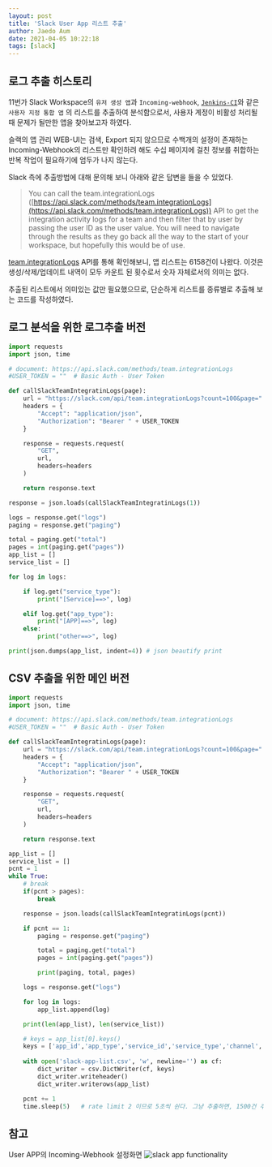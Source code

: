```yaml
---
layout: post
title: 'Slack User App 리스트 추출'
author: Jaedo Aum
date: 2021-04-05 10:22:18
tags: [slack]
---
```


## 로그 추출 히스토리

11번가 Slack Workspace의 `유저 생성 앱`과 `Incoming-webhook`, [`Jenkins-CI`](https://11st-pf.slack.com/apps/A0F7VRFKN-jenkins-ci)와 같은 `사용자 지정 통합 앱` 의 리스트를 추출하여 분석함으로서, 사용자 계정이 비활성 처리될 때 문제가 될만한 앱을 찾아보고자 하였다. 

슬랙의 앱 관리 WEB-UI는 검색, Export 되지 않으므로 수백개의 설정이 존재하는 Incoming-Webhook의 리스트만 확인하려 해도 수십 페이지에 걸친 정보를 취합하는 반복 작업이 필요하기에 엄두가 나지 않는다. 

Slack 측에 추출방법에 대해 문의해 보니 아래와 같은 답변을 들을 수 있었다. 

> You can call the team.integrationLogs ([https://api.slack.com/methods/team.integrationLogs](https://api.slack.com/methods/team.integrationLogs)) API to get the integration activity logs for a team and then filter that by user by passing the user ID as the user value. You will need to navigate through the results as they go back all the way to the start of your workspace, but hopefully this would be of use.


[team.integrationLogs](https://api.slack.com/methods/team.integrationLogs) API를 통해 확인해보니, 앱 리스트는 6158건이 나왔다. 이것은 생성/삭제/업데이트 내역이 모두 카운트 된 횟수로서 숫자 자체로서의 의미는 없다. 

추출된 리스트에서 의미있는 값만 필요했으므로, 단순하게 리스트를 종류별로 추출해 보는 코드를 작성하였다. 

## 로그 분석을 위한 로그추출 버전

```python
import requests
import json, time

# document: https://api.slack.com/methods/team.integrationLogs
#USER_TOKEN = ""  # Basic Auth - User Token

def callSlackTeamIntegratinLogs(page):
    url = "https://slack.com/api/team.integrationLogs?count=100&page=" + str(page)
    headers = {
        "Accept": "application/json", 
        "Authorization": "Bearer " + USER_TOKEN 
    }

    response = requests.request(
        "GET",
        url,
        headers=headers
    )

    return response.text

response = json.loads(callSlackTeamIntegratinLogs(1))

logs = response.get("logs")
paging = response.get("paging")

total = paging.get("total")
pages = int(paging.get("pages"))
app_list = []
service_list = []

for log in logs:

    if log.get("service_type"):
        print("[Service]==>", log)

    elif log.get("app_type"):
        print("[APP]==>", log)
    else:
        print("other==>", log)

print(json.dumps(app_list, indent=4)) # json beautify print

```

## CSV 추출을 위한 메인 버전

```python
import requests
import json, time

# document: https://api.slack.com/methods/team.integrationLogs
#USER_TOKEN = ""  # Basic Auth - User Token

def callSlackTeamIntegratinLogs(page):
    url = "https://slack.com/api/team.integrationLogs?count=100&page=" + str(page)
    headers = {
        "Accept": "application/json", 
        "Authorization": "Bearer " + USER_TOKEN 
    }

    response = requests.request(
        "GET",
        url,
        headers=headers
    )

    return response.text

app_list = []
service_list = []
pcnt = 1
while True:
    # break
    if(pcnt > pages):
        break

    response = json.loads(callSlackTeamIntegratinLogs(pcnt))

    if pcnt == 1:
        paging = response.get("paging")

        total = paging.get("total")
        pages = int(paging.get("pages"))

        print(paging, total, pages)

    logs = response.get("logs")

    for log in logs:
        app_list.append(log)

    print(len(app_list), len(service_list))

    # keys = app_list[0].keys()
    keys = ['app_id','app_type','service_id','service_type','channel','user_id', 'user_name', 'date', 'change_type', 'reason', 'scope', 'rss_feed_url', 'rss_feed', 'rss_feed_change_type', 'rss_feed_title']
    
    with open('slack-app-list.csv', 'w', newline='') as cf:
        dict_writer = csv.DictWriter(cf, keys)
        dict_writer.writeheader()
        dict_writer.writerows(app_list)

    pcnt += 1
    time.sleep(5)   # rate limit 2 이므로 5초씩 쉰다. 그냥 추출하면, 1500건 추출된 후 retelimit

```

## 참고 

User APP의 Incoming-Webhook 설정화면
![slack app functionality](https://s3.us-west-2.amazonaws.com/secure.notion-static.com/71d122b6-e03d-4480-9178-11c9ddbf48c8/Untitled.png?X-Amz-Algorithm=AWS4-HMAC-SHA256&X-Amz-Credential=AKIAT73L2G45O3KS52Y5%2F20210407%2Fus-west-2%2Fs3%2Faws4_request&X-Amz-Date=20210407T021716Z&X-Amz-Expires=86400&X-Amz-Signature=911e16690bb02c54aab5e78412e89e086d83263d19cb33f15a282c6fa85e11dc&X-Amz-SignedHeaders=host&response-content-disposition=filename%20%3D%22Untitled.png%22)
